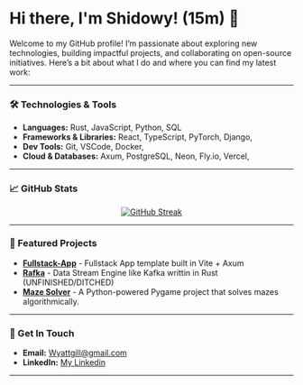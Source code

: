 # Hi there, I'm Shidowy! (15m) 👋

Welcome to my GitHub profile! I’m passionate about exploring new technologies, building impactful projects, and collaborating on open-source initiatives. Here’s a bit about what I do and where you can find my latest work:

---

### 🛠 Technologies & Tools
- **Languages:** Rust, JavaScript, Python, SQL
- **Frameworks & Libraries:** React, TypeScript, PyTorch, Django,
- **Dev Tools:** Git, VSCode, Docker,
- **Cloud & Databases:** Axum, PostgreSQL, Neon, Fly.io, Vercel, 

---

### 📈 GitHub Stats
<p align="center">
  <a href="https://git.io/streak-stats"><img src="https://streak-stats.demolab.com?user=Shidowy&theme=tokyonight-duo" alt="GitHub Streak" /></a>
</p>

---

### 🚀 Featured Projects

- **[Fullstack-App](https://github.com/Shidowy/MazeSolver)** - Fullstack App template built in Vite + Axum
- **[Rafka](https://github.com/Shidowy/rafka)** - Data Stream Engine like Kafka writtin in Rust (UNFINISHED/DITCHED)
- **[Maze Solver](https://github.com/Shidowy/MazeSolver)** - A Python-powered Pygame project that solves mazes algorithmically.
  
---

### 📌 Get In Touch
- **Email:** [Wyattgill@gmail.com](wyattgill2009@gmail.com)
- **LinkedIn:** [My Linkedin](https://www.linkedin.com/in/wyatt-gill-17380b323/)

---

